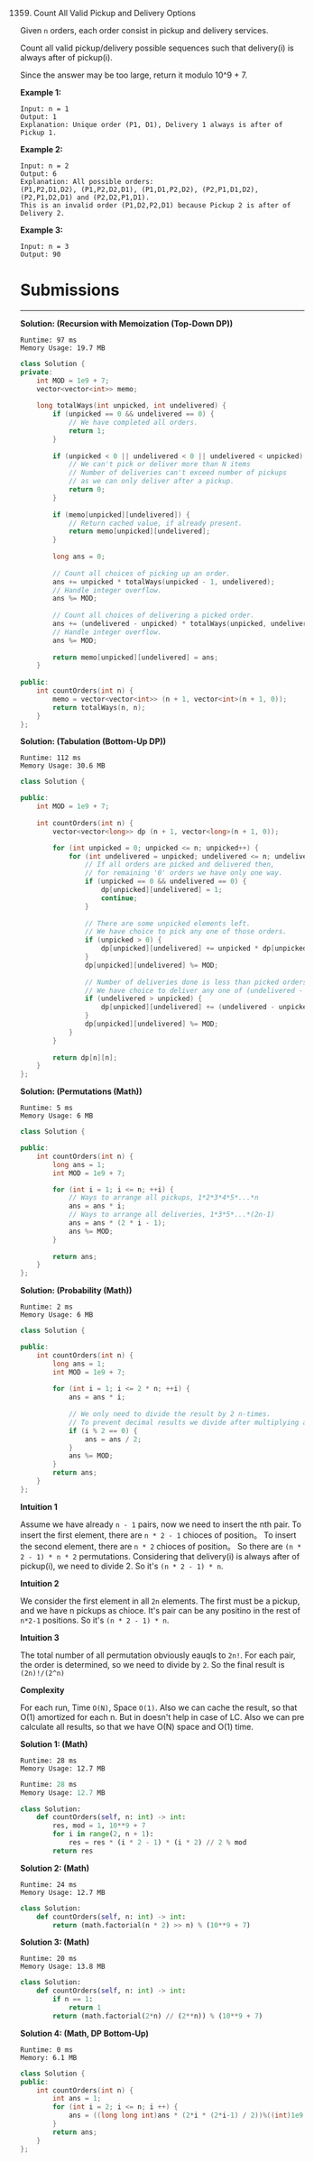 1359. Count All Valid Pickup and Delivery Options

Given `n` orders, each order consist in pickup and delivery services. 

Count all valid pickup/delivery possible sequences such that delivery(i) is always after of pickup(i). 

Since the answer may be too large, return it modulo 10^9 + 7.

 

**Example 1:**
```
Input: n = 1
Output: 1
Explanation: Unique order (P1, D1), Delivery 1 always is after of Pickup 1.
```

**Example 2:**
```
Input: n = 2
Output: 6
Explanation: All possible orders: 
(P1,P2,D1,D2), (P1,P2,D2,D1), (P1,D1,P2,D2), (P2,P1,D1,D2), (P2,P1,D2,D1) and (P2,D2,P1,D1).
This is an invalid order (P1,D2,P2,D1) because Pickup 2 is after of Delivery 2.
```

**Example 3:**
```
Input: n = 3
Output: 90
```

# Submissions
---
**Solution: (Recursion with Memoization (Top-Down DP))**
```
Runtime: 97 ms
Memory Usage: 19.7 MB
```
```c++
class Solution {
private:
    int MOD = 1e9 + 7;
    vector<vector<int>> memo;
    
    long totalWays(int unpicked, int undelivered) {
        if (unpicked == 0 && undelivered == 0) {
            // We have completed all orders.
            return 1;
        }
        
        if (unpicked < 0 || undelivered < 0 || undelivered < unpicked) {
            // We can't pick or deliver more than N items
            // Number of deliveries can't exceed number of pickups 
            // as we can only deliver after a pickup.
            return 0;
        }
        
        if (memo[unpicked][undelivered]) {
            // Return cached value, if already present. 
            return memo[unpicked][undelivered];
        }
        
        long ans = 0;
        
        // Count all choices of picking up an order.
        ans += unpicked * totalWays(unpicked - 1, undelivered);
        // Handle integer overflow.
        ans %= MOD;
        
        // Count all choices of delivering a picked order.
        ans += (undelivered - unpicked) * totalWays(unpicked, undelivered - 1);
        // Handle integer overflow.
        ans %= MOD;
        
        return memo[unpicked][undelivered] = ans;
    }
    
public:
    int countOrders(int n) {
        memo = vector<vector<int>> (n + 1, vector<int>(n + 1, 0));
        return totalWays(n, n);
    }
};
```

**Solution: (Tabulation (Bottom-Up DP))**
```
Runtime: 112 ms
Memory Usage: 30.6 MB
```
```c++
class Solution {

public:
    int MOD = 1e9 + 7;
    
    int countOrders(int n) {
        vector<vector<long>> dp (n + 1, vector<long>(n + 1, 0));

        for (int unpicked = 0; unpicked <= n; unpicked++) {
            for (int undelivered = unpicked; undelivered <= n; undelivered++) {
                // If all orders are picked and delivered then,
                // for remaining '0' orders we have only one way.
                if (unpicked == 0 && undelivered == 0) {
                    dp[unpicked][undelivered] = 1;
                    continue;
                }
                
                // There are some unpicked elements left. 
                // We have choice to pick any one of those orders.
                if (unpicked > 0) {
                    dp[unpicked][undelivered] += unpicked * dp[unpicked - 1][undelivered];
                }
                dp[unpicked][undelivered] %= MOD;
                
                // Number of deliveries done is less than picked orders.
                // We have choice to deliver any one of (undelivered - unpicked) orders. 
                if (undelivered > unpicked) {
                    dp[unpicked][undelivered] += (undelivered - unpicked) * dp[unpicked][undelivered - 1];
                }
                dp[unpicked][undelivered] %= MOD;
            }
        }
        
        return dp[n][n];
    }
};
```

**Solution: (Permutations (Math))**
```
Runtime: 5 ms
Memory Usage: 6 MB
```
```c++
class Solution {

public:
    int countOrders(int n) {
        long ans = 1;
        int MOD = 1e9 + 7;

        for (int i = 1; i <= n; ++i) {
            // Ways to arrange all pickups, 1*2*3*4*5*...*n
            ans = ans * i;
            // Ways to arrange all deliveries, 1*3*5*...*(2n-1)
            ans = ans * (2 * i - 1);
            ans %= MOD;
        }
        
        return ans;
    }
};
```

**Solution: (Probability (Math))**
```
Runtime: 2 ms
Memory Usage: 6 MB
```
```c++
class Solution {

public:
    int countOrders(int n) {
        long ans = 1;
        int MOD = 1e9 + 7;
        
        for (int i = 1; i <= 2 * n; ++i) {
            ans = ans * i;
            
            // We only need to divide the result by 2 n-times.
            // To prevent decimal results we divide after multiplying an even number.
            if (i % 2 == 0) {
                ans = ans / 2;
            }
            ans %= MOD;
        }
        return ans;
    }
};
```

**Intuition 1**

Assume we have already `n - 1` pairs, now we need to insert the nth pair.
To insert the first element, there are `n * 2 - 1` chioces of position。
To insert the second element, there are `n * 2` chioces of position。
So there are `(n * 2 - 1) * n * 2` permutations.
Considering that delivery(i) is always after of pickup(i), we need to divide 2.
So it's `(n * 2 - 1) * n`.


**Intuition 2**

We consider the first element in all `2n` elements.
The first must be a pickup, and we have n pickups as chioce.
It's pair can be any positino in the rest of `n*2-1` positions.
So it's `(n * 2 - 1) * n`.


**Intuition 3**

The total number of all permutation obviously eauqls to `2n!`.
For each pair, the order is determined, so we need to divide by `2`.
So the final result is `(2n)!/(2^n)`


**Complexity**

For each run, Time `O(N)`, Space `O(1)`.
Also we can cache the result, so that O(1) amortized for each n.
But in doesn't help in case of LC.
Also we can pre calculate all results, so that we have O(N) space and O(1) time.

**Solution 1: (Math)**
```
Runtime: 28 ms
Memory Usage: 12.7 MB
```
```python
Runtime: 28 ms
Memory Usage: 12.7 MB
```
```python
class Solution:
    def countOrders(self, n: int) -> int:
        res, mod = 1, 10**9 + 7
        for i in range(2, n + 1):
            res = res * (i * 2 - 1) * (i * 2) // 2 % mod
        return res
```

**Solution 2: (Math)**
```
Runtime: 24 ms
Memory Usage: 12.7 MB
```
```python
class Solution:
    def countOrders(self, n: int) -> int:
        return (math.factorial(n * 2) >> n) % (10**9 + 7)
```

**Solution 3: (Math)**
```
Runtime: 20 ms
Memory Usage: 13.8 MB
```
```python
class Solution:
    def countOrders(self, n: int) -> int:
        if n == 1:
            return 1
        return (math.factorial(2*n) // (2**n)) % (10**9 + 7)
```

**Solution 4: (Math, DP Bottom-Up)**
```
Runtime: 0 ms
Memory: 6.1 MB
```
```c++
class Solution {
public:
    int countOrders(int n) {
        int ans = 1;
        for (int i = 2; i <= n; i ++) {
            ans = ((long long int)ans * (2*i * (2*i-1) / 2))%((int)1e9 + 7);
        }
        return ans;
    }
};
```
